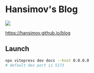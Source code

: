 # Hansimov's Blog

![](https://github.com/Hansimov/blog/actions/workflows/deploy.yml/badge.svg)

https://hansimov.github.io/blog

## Launch

```sh
npx vitepress dev docs --host 0.0.0.0
# default dev port is 5173
```